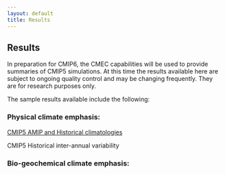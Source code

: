 ```yaml
---
layout: default
title: Results
---
```


## Results

In preparation for CMIP6, the CMEC capabilities will be used to provide summaries of CMIP5 simulations.  At this time the results available here are subject to ongoing quality control and may be changing frequently.  They are for research purposes only.

The sample results available include the following:

<div class="span4 box">
<h3>Physical climate emphasis:</h3>
<p><a class="reference internal" href="physical_results.html">CMIP5 AMIP and Historical climatologies</a><p>
CMIP5 Historical inter-annual variability


<h3>Bio-geochemical climate emphasis:</h3>
        
